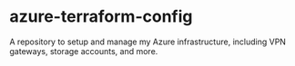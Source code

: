# azure-terraform-config

A repository to setup and manage my Azure infrastructure, including VPN gateways, storage accounts, and more.

